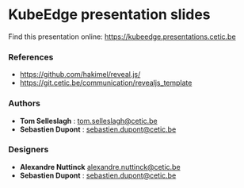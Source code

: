 # KubeEdge presentation slides

Find this presentation online: https://kubeedge.presentations.cetic.be

### References

* https://github.com/hakimel/reveal.js/
* https://git.cetic.be/communication/revealjs_template

### Authors
* **Tom Selleslagh** : tom.selleslagh@cetic.be
* **Sebastien Dupont** : sebastien.dupont@cetic.be

### Designers
* **Alexandre Nuttinck** alexandre.nuttinck@cetic.be
* **Sebastien Dupont** : sebastien.dupont@cetic.be
